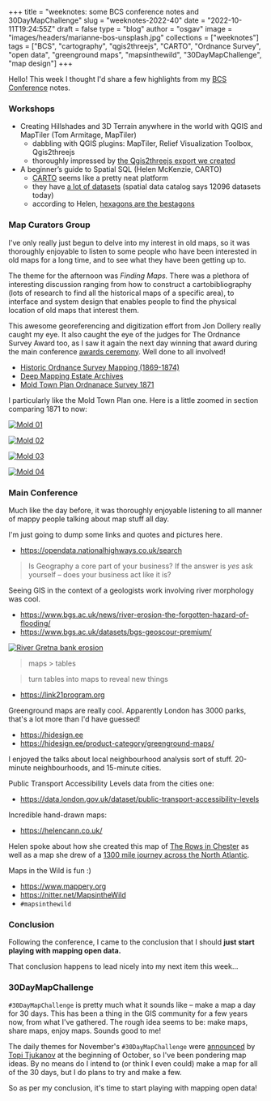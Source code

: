 
+++
title = "weeknotes: some BCS conference notes and 30DayMapChallenge"
slug = "weeknotes-2022-40"
date = "2022-10-11T19:24:55Z"
draft = false
type = "blog"
author = "osgav"
image = "images/headers/marianne-bos-unsplash.jpg"
collections = ["weeknotes"]
tags = ["BCS", "cartography", "qgis2threejs", "CARTO", "Ordnance Survey", "open data", "greenground maps", "mapsinthewild", "30DayMapChallenge", "map design"]
+++

Hello! This week I thought I'd share a few highlights from my [BCS Conference](https://www.cartography.org.uk/annual-conference) notes.

<!--more-->

### **Workshops**

- Creating Hillshades and 3D Terrain anywhere in the world with QGIS and MapTiler (Tom Armitage, MapTiler)
  - dabbling with QGIS plugins: MapTiler, Relief Visualization Toolbox, Qgis2threejs
  - thoroughly impressed by [the Qgis2threejs export we created](/qgis2threejs/bcs-geoviz-workshop/eastbourne-pier.html)
- A beginner’s guide to Spatial SQL (Helen McKenzie, CARTO)
  - [CARTO](https://carto.com/) seems like a pretty neat platform
  - they have [a lot of datasets](https://carto.com/spatial-data-catalog/browser/) (spatial data catalog says 12096 datasets today)
  - according to Helen, [hexagons are the bestagons](https://carto.com/blog/hexagons-for-location-intelligence/)


### **Map Curators Group**

I've only really just begun to delve into my interest in old maps, so it was thoroughly enjoyable to listen to some people who have been interested in old maps for a long time, and to see what they have been getting up to. 

The theme for the afternoon was *Finding Maps.* There was a plethora of interesting discussion ranging from how to construct a cartobibliography (lots of research to find all the historical maps of a specific area), to interface and system design that enables people to find the physical location of old maps that interest them. 

This awesome georeferencing and digitization effort from Jon Dollery really caught my eye. It also caught the eye of the judges for The Ordnance Survey Award too, as I saw it again the next day winning that award during the main conference [awards ceremony](https://www.cartography.org.uk/2021-22-awards-entries). Well done to all involved!

- [Historic Ordnance Survey Mapping (1869-1874)](https://rcahmw.maps.arcgis.com/apps/webappviewer/index.html?id=ef2ca7073a624707b03cce83a769f7a9/)
- [Deep Mapping Estate Archives](https://rcahmw.maps.arcgis.com/apps/webappviewer/index.html?id=c6a414a5042848e291bf2a3d0d626424)
- [Mold Town Plan Ordnanace Survey 1871](https://rcahmw.maps.arcgis.com/apps/webappviewer/index.html?id=00a80b3e58da4c9ba316ebf99358981d)

I particularly like the Mold Town Plan one. Here is a little zoomed in section comparing 1871 to now:

[![Mold 01](/images/posts/weeknotes-2022-40/mold01.jpg)](/images/posts/weeknotes-2022-40/mold01.jpg)

[![Mold 02](/images/posts/weeknotes-2022-40/mold02.jpg)](/images/posts/weeknotes-2022-40/mold02.jpg)

[![Mold 03](/images/posts/weeknotes-2022-40/mold03.jpg)](/images/posts/weeknotes-2022-40/mold03.jpg)

[![Mold 04](/images/posts/weeknotes-2022-40/mold04.jpg)](/images/posts/weeknotes-2022-40/mold04.jpg)


### **Main Conference**

Much like the day before, it was thoroughly enjoyable listening to all manner of mappy people talking about map stuff all day. 

I'm just going to dump some links and quotes and pictures here.

- https://opendata.nationalhighways.co.uk/search

> Is Geography a core part of your business?
> If the answer is *yes* ask yourself – does your business act like it is?

Seeing GIS in the context of a geologists work involving river morphology was cool.

- https://www.bgs.ac.uk/news/river-erosion-the-forgotten-hazard-of-flooding/
- https://www.bgs.ac.uk/datasets/bgs-geoscour-premium/

[![River Gretna bank erosion](/images/posts/weeknotes-2022-40/bgs-river-scour.jpg "River Gretna bank erosion")](/images/posts/weeknotes-2022-40/bgs-river-scour.jpg)

> maps > tables

> turn tables into maps to reveal new things

- https://link21program.org

Greenground maps are really cool. Apparently London has 3000 parks, that's a lot more than I'd have guessed!

- https://hidesign.ee
- https://hidesign.ee/product-category/greenground-maps/

I enjoyed the talks about local neighbourhood analysis sort of stuff. 20-minute neighbourhoods, and 15-minute cities.

Public Transport Accessibility Levels data from the cities one:

- https://data.london.gov.uk/dataset/public-transport-accessibility-levels

Incredible hand-drawn maps:

- https://helencann.co.uk/

Helen spoke about how she created this map of [The Rows in Chester](https://helencann.co.uk/a-map-of-the-rows-marketing-cheshire) as well as a map she drew of a [1300 mile journey across the North Atlantic](https://helencann.co.uk/we-dream-of-blue-whales).

Maps in the Wild is fun :) 

- https://www.mappery.org
- https://nitter.net/MapsintheWild
- `#mapsinthewild`


### **Conclusion**

Following the conference, I came to the conclusion that I should **just start playing with mapping open data.** 

That conclusion happens to lead nicely into my next item this week...


### **30DayMapChallenge**

`#30DayMapChallenge` is pretty much what it sounds like – make a map a day for 30 days. This has been a thing in the GIS community for a few years now, from what I've gathered. The rough idea seems to be: make maps, share maps, enjoy maps. Sounds good to me!

The daily themes for November's `#30DayMapChallenge` were [announced](https://nitter.net/tjukanov/status/1576650170535936001) by [Topi Tjukanov](https://tjukanov.org/) at the beginning of October, so I've been pondering map ideas. By no means do I intend to (or think I even could) make a map for all of the 30 days, but I do plans to try and make a few. 

So as per my conclusion, it's time to start playing with mapping open data!
